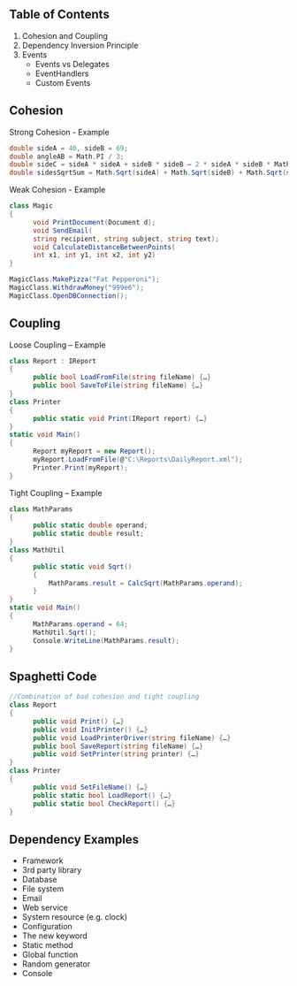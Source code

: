 ## Table of Contents
1. Cohesion and Coupling  
2. Dependency Inversion Principle  
3. Events
      * Events vs Delegates  
      * EventHandlers  
      * Custom Events  
## Cohesion
Strong Cohesion - Example
```csharp
double sideA = 40, sideB = 69;
double angleAB = Math.PI / 3;
double sideC = sideA * sideA + sideB * sideB – 2 * sideA * sideB * Math.Cos(angleAB);
double sidesSqrtSum = Math.Sqrt(sideA) + Math.Sqrt(sideB) + Math.Sqrt(sideC);
```
Weak Cohesion - Example
```cs
class Magic
{
      void PrintDocument(Document d);
      void SendEmail(
      string recipient, string subject, string text);
      void CalculateDistanceBetweenPoints(
      int x1, int y1, int x2, int y2)
}
```
```cs
MagicClass.MakePizza("Fat Pepperoni");
MagicClass.WithdrawMoney("999e6");
MagicClass.OpenDBConnection();
```
## Coupling
Loose Coupling – Example
```cs
class Report : IReport
{
      public bool LoadFromFile(string fileName) {…}
      public bool SaveToFile(string fileName) {…}
}
class Printer
{
      public static void Print(IReport report) {…}
}
static void Main()
{
      Report myReport = new Report();
      myReport.LoadFromFile(@"C:\Reports\DailyReport.xml");
      Printer.Print(myReport);
}
```
Tight Coupling – Example
```cs
class MathParams
{
      public static double operand;
      public static double result;
}
class MathUtil
{
      public static void Sqrt()
      {
          MathParams.result = CalcSqrt(MathParams.operand);
      }
}
static void Main()
{
      MathParams.operand = 64;
      MathUtil.Sqrt();
      Console.WriteLine(MathParams.result);
}
```
## Spaghetti Code
```cs
//Combination of bad cohesion and tight coupling
class Report
{
      public void Print() {…}
      public void InitPrinter() {…}
      public void LoadPrinterDriver(string fileName) {…}
      public bool SaveReport(string fileName) {…}
      public void SetPrinter(string printer) {…}
}
class Printer
{
      public void SetFileName() {…}
      public static bool LoadReport() {…}
      public static bool CheckReport() {…}
}
```

## Dependency Examples
* Framework
* 3rd party library
* Database
* File system
* Email
* Web service
* System resource (e.g. clock)
* Configuration
* The new keyword
* Static method
* Global function
* Random generator
* Console
